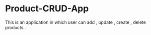 # Product-CRUD-App
This is an application in which user can add  , update , create , delete products .
